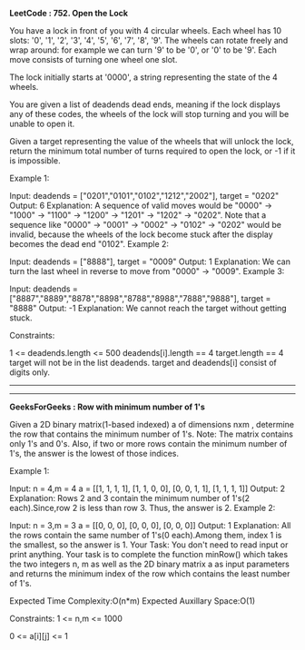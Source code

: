 ****LeetCode : 752. Open the Lock****

You have a lock in front of you with 4 circular wheels. Each wheel has 10 slots: '0', '1', '2', '3', '4', '5', '6', '7', '8', '9'. The wheels can rotate freely and wrap around: for example we can turn '9' to be '0', or '0' to be '9'. Each move consists of turning one wheel one slot.

The lock initially starts at '0000', a string representing the state of the 4 wheels.

You are given a list of deadends dead ends, meaning if the lock displays any of these codes, the wheels of the lock will stop turning and you will be unable to open it.

Given a target representing the value of the wheels that will unlock the lock, return the minimum total number of turns required to open the lock, or -1 if it is impossible.

 

Example 1:

Input: deadends = ["0201","0101","0102","1212","2002"], target = "0202"
Output: 6
Explanation: 
A sequence of valid moves would be "0000" -> "1000" -> "1100" -> "1200" -> "1201" -> "1202" -> "0202".
Note that a sequence like "0000" -> "0001" -> "0002" -> "0102" -> "0202" would be invalid,
because the wheels of the lock become stuck after the display becomes the dead end "0102".
Example 2:

Input: deadends = ["8888"], target = "0009"
Output: 1
Explanation: We can turn the last wheel in reverse to move from "0000" -> "0009".
Example 3:

Input: deadends = ["8887","8889","8878","8898","8788","8988","7888","9888"], target = "8888"
Output: -1
Explanation: We cannot reach the target without getting stuck.
 

Constraints:

1 <= deadends.length <= 500
deadends[i].length == 4
target.length == 4
target will not be in the list deadends.
target and deadends[i] consist of digits only.


********

********


**GeeksForGeeks : Row with minimum number of 1's**

Given a 2D binary matrix(1-based indexed) a of dimensions nxm , determine the row that contains the minimum number of 1's.
Note: The matrix contains only 1's and 0's. Also, if two or more rows contain the minimum number of 1's, the answer is the lowest of those indices.

Example 1:

Input:
n = 4,m = 4
a = [[1, 1, 1, 1],
     [1, 1, 0, 0], 
     [0, 0, 1, 1],
     [1, 1, 1, 1]]
Output:
2
Explanation:
Rows 2 and 3 contain the minimum number 
of 1's(2 each).Since,row 2 is less than row 3.
Thus, the answer is 2.
Example 2:

Input:
n = 3,m = 3
a = [[0, 0, 0],
     [0, 0, 0],
     [0, 0, 0]]
Output:
1
Explanation:
All the rows contain the same number 
of 1's(0 each).Among them, index 1 
is the smallest, so the answer is 1.
Your Task:
You don't need to read input or print anything. Your task is to complete the function minRow() which takes the two integers n, m as well as the 2D binary matrix a as input parameters and returns the minimum index of the row which contains the least number of 1's.

Expected Time Complexity:O(n*m)
Expected Auxillary Space:O(1)

Constraints:
1 <= n,m <= 1000

0 <= a[i][j] <= 1
